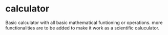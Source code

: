 # calculator
Basic calculator with all basic mathematical funtioning or operations.
more functionalities are to be added to make it work as a scientific caluculator.
